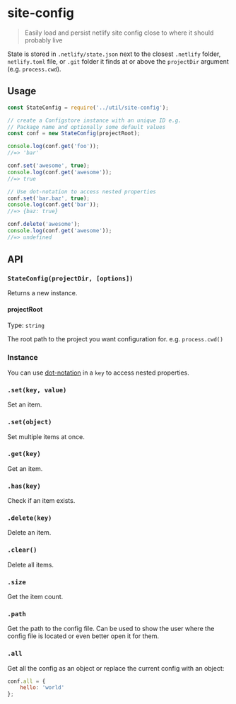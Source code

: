 # site-config

> Easily load and persist netlify site config close to where it should probably live

State is stored in `.netlify/state.json` next to the closest `.netlify` folder, `netlify.toml` file, or `.git` folder it finds at or above the `projectDir` argument (e.g. `process.cwd`).

## Usage

```js
const StateConfig = require('../util/site-config');

// create a Configstore instance with an unique ID e.g.
// Package name and optionally some default values
const conf = new StateConfig(projectRoot);

console.log(conf.get('foo'));
//=> 'bar'

conf.set('awesome', true);
console.log(conf.get('awesome'));
//=> true

// Use dot-notation to access nested properties
conf.set('bar.baz', true);
console.log(conf.get('bar'));
//=> {baz: true}

conf.delete('awesome');
console.log(conf.get('awesome'));
//=> undefined
```


## API

### `StateConfig(projectDir, [options])`

Returns a new instance.

#### projectRoot

Type: `string`

The root path to the project you want configuration for. e.g. `process.cwd()`

### Instance

You can use [dot-notation](https://github.com/sindresorhus/dot-prop) in a `key` to access nested properties.

### `.set(key, value)`

Set an item.

### `.set(object)`

Set multiple items at once.

### `.get(key)`

Get an item.

### `.has(key)`

Check if an item exists.

### `.delete(key)`

Delete an item.

### `.clear()`

Delete all items.

### `.size`

Get the item count.

### `.path`

Get the path to the config file. Can be used to show the user where the config file is located or even better open it for them.

### `.all`

Get all the config as an object or replace the current config with an object:

```js
conf.all = {
	hello: 'world'
};
```
